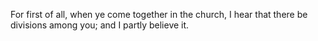 For first of all, when ye come together in the church, I hear that there be divisions among you; and I partly believe it.
